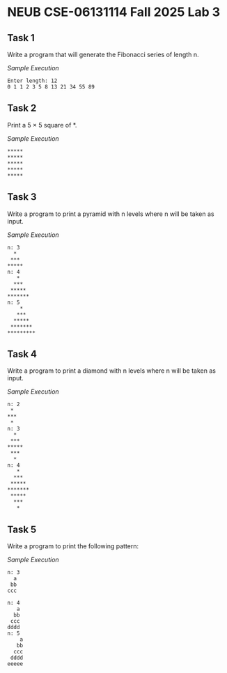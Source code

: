 # NEUB CSE-06131114 Fall 2025 Lab 3

## Task 1
Write a program that will generate the Fibonacci series of length n.

_Sample Execution_
```
Enter length: 12
0 1 1 2 3 5 8 13 21 34 55 89
```

## Task 2
Print a 5 × 5 square of *.

_Sample Execution_
```
*****
*****
*****
*****
*****
```

## Task 3
Write a program to print a pyramid with n levels where n will be taken as input.

_Sample Execution_
```
n: 3
  *
 ***
*****
n: 4
   *
  ***
 *****
*******
n: 5
    *
   ***
  *****
 *******
*********
```


## Task 4
Write a program to print a diamond with n levels where n will be taken as input.

_Sample Execution_
```
n: 2
 *
***
 *
n: 3
  *
 ***
*****
 ***
  *
n: 4
   *
  ***
 *****
*******
 *****
  ***
   *
```

## Task 5
Write a program to print the following pattern:

_Sample Execution_
```
n: 3
  a
 bb
ccc

n: 4
   a
  bb
 ccc
dddd
n: 5
    a
   bb
  ccc
 dddd
eeeee
```